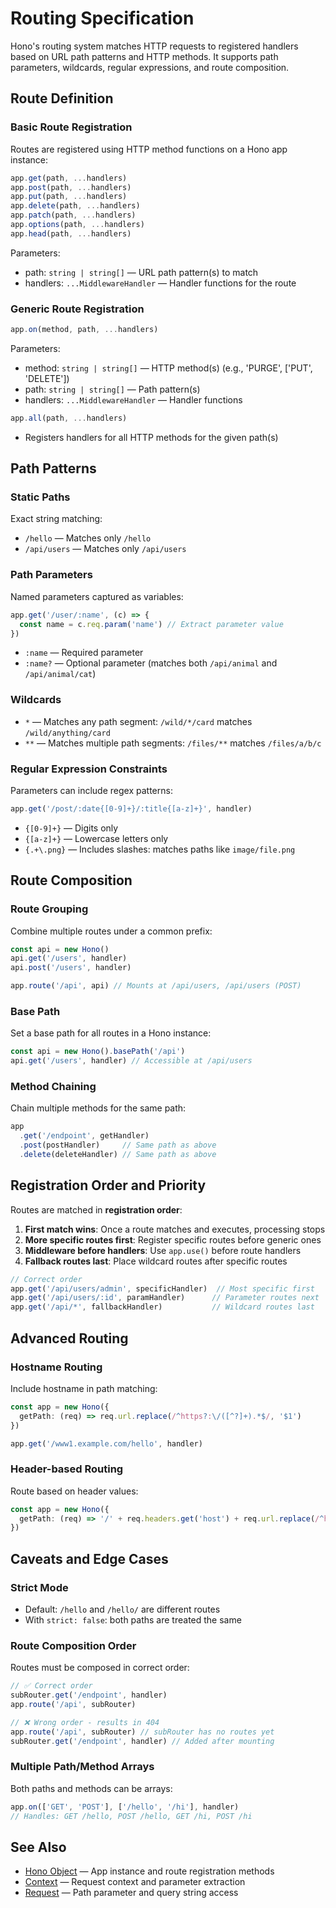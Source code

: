 # Routing Specification

Hono's routing system matches HTTP requests to registered handlers based on URL path patterns and HTTP methods. It supports path parameters, wildcards, regular expressions, and route composition.

## Route Definition

### Basic Route Registration

Routes are registered using HTTP method functions on a Hono app instance:

```ts
app.get(path, ...handlers)
app.post(path, ...handlers)
app.put(path, ...handlers)
app.delete(path, ...handlers)
app.patch(path, ...handlers)
app.options(path, ...handlers)
app.head(path, ...handlers)
```

Parameters:
- path: `string | string[]` — URL path pattern(s) to match
- handlers: `...MiddlewareHandler` — Handler functions for the route

### Generic Route Registration

```ts
app.on(method, path, ...handlers)
```

Parameters:
- method: `string | string[]` — HTTP method(s) (e.g., 'PURGE', ['PUT', 'DELETE'])
- path: `string | string[]` — Path pattern(s)
- handlers: `...MiddlewareHandler` — Handler functions

```ts
app.all(path, ...handlers)
```
- Registers handlers for all HTTP methods for the given path(s)

## Path Patterns

### Static Paths

Exact string matching:
- `/hello` — Matches only `/hello`
- `/api/users` — Matches only `/api/users`

### Path Parameters

Named parameters captured as variables:

```ts
app.get('/user/:name', (c) => {
  const name = c.req.param('name') // Extract parameter value
})
```

- `:name` — Required parameter
- `:name?` — Optional parameter (matches both `/api/animal` and `/api/animal/cat`)

### Wildcards

- `*` — Matches any path segment: `/wild/*/card` matches `/wild/anything/card`
- `**` — Matches multiple path segments: `/files/**` matches `/files/a/b/c`

### Regular Expression Constraints

Parameters can include regex patterns:

```ts
app.get('/post/:date{[0-9]+}/:title{[a-z]+}', handler)
```

- `{[0-9]+}` — Digits only
- `{[a-z]+}` — Lowercase letters only  
- `{.+\.png}` — Includes slashes: matches paths like `image/file.png`

## Route Composition

### Route Grouping

Combine multiple routes under a common prefix:

```ts
const api = new Hono()
api.get('/users', handler)
api.post('/users', handler)

app.route('/api', api) // Mounts at /api/users, /api/users (POST)
```

### Base Path

Set a base path for all routes in a Hono instance:

```ts
const api = new Hono().basePath('/api')
api.get('/users', handler) // Accessible at /api/users
```

### Method Chaining

Chain multiple methods for the same path:

```ts
app
  .get('/endpoint', getHandler)
  .post(postHandler)     // Same path as above
  .delete(deleteHandler) // Same path as above
```

## Registration Order and Priority

Routes are matched in **registration order**:

1. **First match wins**: Once a route matches and executes, processing stops
2. **More specific routes first**: Register specific routes before generic ones
3. **Middleware before handlers**: Use `app.use()` before route handlers
4. **Fallback routes last**: Place wildcard routes after specific routes

```ts
// Correct order
app.get('/api/users/admin', specificHandler)  // Most specific first
app.get('/api/users/:id', paramHandler)      // Parameter routes next  
app.get('/api/*', fallbackHandler)           // Wildcard routes last
```

## Advanced Routing

### Hostname Routing

Include hostname in path matching:

```ts
const app = new Hono({
  getPath: (req) => req.url.replace(/^https?:\/([^?]+).*$/, '$1')
})

app.get('/www1.example.com/hello', handler)
```

### Header-based Routing

Route based on header values:

```ts
const app = new Hono({
  getPath: (req) => '/' + req.headers.get('host') + req.url.replace(/^https?:\/\/[^/]+(\/[^?]*).*/, '$1')
})
```

## Caveats and Edge Cases

### Strict Mode
- Default: `/hello` and `/hello/` are different routes
- With `strict: false`: both paths are treated the same

### Route Composition Order
Routes must be composed in correct order:

```ts
// ✅ Correct order
subRouter.get('/endpoint', handler)
app.route('/api', subRouter)

// ❌ Wrong order - results in 404
app.route('/api', subRouter) // subRouter has no routes yet
subRouter.get('/endpoint', handler) // Added after mounting
```

### Multiple Path/Method Arrays
Both paths and methods can be arrays:

```ts
app.on(['GET', 'POST'], ['/hello', '/hi'], handler)
// Handles: GET /hello, POST /hello, GET /hi, POST /hi
```

## See Also

- [Hono Object](/docs/api/hono) — App instance and route registration methods
- [Context](/docs/api/context) — Request context and parameter extraction  
- [Request](/docs/api/request) — Path parameter and query string access